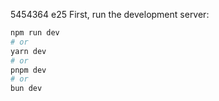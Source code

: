 5454364
e25
First, run the development server:

```bash
npm run dev
# or
yarn dev
# or
pnpm dev
# or
bun dev
```
